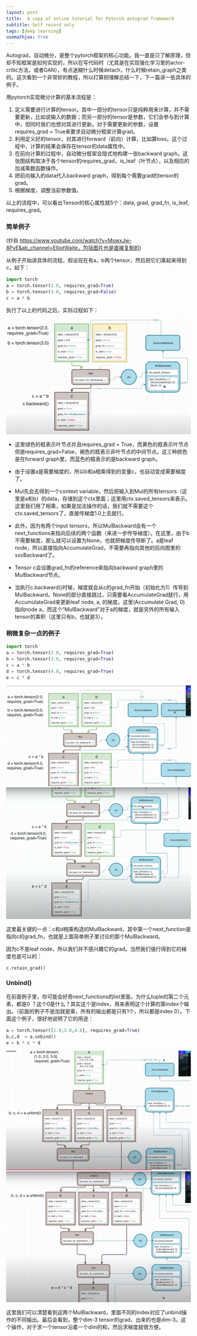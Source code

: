 ```yaml
---
layout: post
title:  A copy of online tutorial for Pytorch autograd framework
subtitle: Self record only
tags: [deep learning]
usemathjax: true
---
```


Autograd，自动微分，是整个pytorch框架的核心功能。我一直是只了解原理，但却不知框架是如何实现的，所以在写代码时（尤其是在实现强化学习里的actor-critic方法，或者GAN），有点迷糊什么时候detach，什么时候retain_graph之类的。这次看到一个非常好的教程，所以打算把理解总结一下，下一篇讲一些具体的例子。

用pytorch实现微分计算的基本流程是：

1. 定义需要进行计算的tensor。其中一部分的tensor只是纯粹用来计算，并不需要更新，比如说输入的数据；而另一部分的tensor是参数，它们会参与到计算中，但同时我们也想对其进行更新。对于需要更新的参数，设置requires_grad = True来要求自动微分框架计算grad。
2. 利用定义好的tensor，对其进行forward（前向）计算，比如算loss。这个过程中，计算的结果会保存在tensor的data属性中。
3. 在前向计算的过程中，自动微分框架会隐式地构建一张backward graph。这张图结构取决于各个tensor的requires_grad，is_leaf（叶节点），以及相应的加减乘数函数操作。
4. 把前向输入的data代入backward graph，得到每个需要grad的tensor的grad。
5. 根据梯度，调整当前参数值。

以上的流程中，可以看出Tensor的核心属性就5个：data, grad, grad_fn, is_leaf, requires_grad。

### 简单例子

(抄自 https://www.youtube.com/watch?v=MswxJw-8PvE&ab_channel=ElliotWaite，包括图片也是直接复制的)

从例子开始讲具体的流程，假设现在有a，b两个tensor，然后把它们乘起来得到c，如下：

```python
import torch
a = torch.tensor(2.0, requires_grad=True)
b = torch.tensor(3.0, requires_grad=False)
c = a * b
```

执行了以上的代码之后，实际过程如下：

<img src="/figs/comp_graph_3_v_1.png" alt="Figure" style="zoom:50%;" />

- 这里绿色的框表示叶节点并且requires_grad = True，而黄色的框表示叶节点但是requires_grad=False，褐色的框表示非叶节点的中间节点。这三种颜色是在forward graph里，而蓝色的框表示的是backward graph。

- 由于设置a是需要梯度的，所以b和a相乘得到的变量c，也自动变成需要梯度了。

- Mul先会去得到一个context variable，然后把输入到Mul的所有tensors（这里是a和b）的data，存储到这个ctx里面；这里用ctx.saved_tensors来表示。这里我们用了相乘，如果是加法操作的话，我们就不需要这个ctx.saved_tensors了，直接传梯度1.0上去就行。

- 此外，因为有两个input tensors，所以MulBackward会有一个next_functions来指向后续的两个函数（来进一步传导梯度）。在这里，由于b不需要梯度，那么就可以设置为None，也就把梯度传导断了。a是leaf node，所以直接指向AccumulateGrad，不需要再指向其他的后向图里的xxxBackward了。

- Tensor c会设置grad_fn的reference来指向backward graph里的MulBackward节点。

- 当执行c.backward()时候，梯度就会从c的grad_fn开始（初始化为1）传导到MulBackward。None的部分直接跳过，只需要看AccumulateGrad就行，用AccumulateGrad来更新leaf node, a, 的梯度。这里(Accumulate Grad, 0) 指向node a，而这个“MulBackward”对于a的梯度，就是另外的所有输入tensor的乘积（这里只有b，也就是3）。

### 稍微复杂一点的例子

```python
import torch
a = torch.tensor(2.0, requires_grad=True)
b = torch.tensor(3.0, requires_grad=True)
c = a * b
d = torch.tensor(4.0, requires_grad=True)
e = c * d
```

<img src="/figs/comp_graph_3_v_2.png" alt="Figure" style="zoom:50%;" />

<img src="/figs/comp_graph_3_v_3.png" alt="Figure" style="zoom:50%;" />

这里最关键的一点：c和d相乘构造的MulBackward，其中第一个next_function是指向c的grad_fn，也就是上面简单例子里讨论的那个MulBackward。

因为c不是leaf node，所以我们并不感兴趣它的grad。当然我们强行得到它的梯度也是可以的：

```python
c.retain_grad()
```

### Unbind()

在前面例子里，你可能会好奇next_functions的list里面，为什么tuple的第二个元素，都是0 ？这个0是什么？其实这个是index，用来表明这个计算的第index个输出。（前面的例子不是加就是乘，所有的输出都是只有1个，所以都是index 0）。下面这个例子，很好地说明了它的用途：

```python
a = torch.tensor([2.0,3.0,4.0], requires_grad=True)
b,c,d  = a.unbind()
e = b * c * d
```

<img src="/figs/comp_graph_3_v_5.png" alt="Figure" style="zoom:50%;" />

<img src="/figs/comp_graph_3_v_4.png" alt="Figure" style="zoom:50%;" />

这里我们可以清楚看到这两个MulBackward，里面不同的index对应了unbind操作的不同输出。最后会看到，整个dim-3 tensor的grad，出来的也是dim-3。这个操作，对于求一个tensor沿着一个dim的和，然后求梯度就很方便。